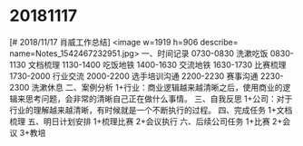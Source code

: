 # 20181117

[# 2018/11/17 肖威工作总结]
<image w=1919 h=906 describe= name=Notes_1542467232951.jpg>
一、时间记录
0730-0830 洗漱吃饭
0830-1130 文档梳理
1130-1400 吃饭地铁
1400-1630 交流地铁
1630-1730 比赛梳理
1730-2000 行业交流
2000-2200 选手培训沟通
2200-2230 赛事沟通
2230-2300 洗漱休息
二、案例分析
1+行业：商业逻辑越来越清晰之后，使用商业的逻辑来思考问题，会非常的清晰自己正在做什么事情。
三、自我反思
1+公司：对于行业的理解越来越清晰，有时候就是一个不断执行的过程。
四、完成任务
1+文档梳理
五、明日计划安排
1+梳理比赛
2+会议执行
六、后续公司任务
1+比赛 2+会议 3+教培
